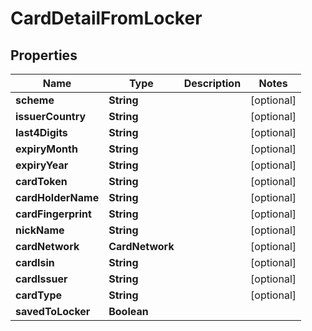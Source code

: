 

# CardDetailFromLocker


## Properties

| Name | Type | Description | Notes |
|------------ | ------------- | ------------- | -------------|
|**scheme** | **String** |  |  [optional] |
|**issuerCountry** | **String** |  |  [optional] |
|**last4Digits** | **String** |  |  [optional] |
|**expiryMonth** | **String** |  |  [optional] |
|**expiryYear** | **String** |  |  [optional] |
|**cardToken** | **String** |  |  [optional] |
|**cardHolderName** | **String** |  |  [optional] |
|**cardFingerprint** | **String** |  |  [optional] |
|**nickName** | **String** |  |  [optional] |
|**cardNetwork** | **CardNetwork** |  |  [optional] |
|**cardIsin** | **String** |  |  [optional] |
|**cardIssuer** | **String** |  |  [optional] |
|**cardType** | **String** |  |  [optional] |
|**savedToLocker** | **Boolean** |  |  |




